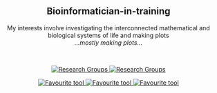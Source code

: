 
  <h2 align="center">Bioinformatician-in-training</h3>
<p align="center">
  My interests involve investigating the interconnected mathematical and <br> biological systems of life and making plots <br><I>...mostly making plots...</i>
</p>
</div>

<br>

<p align="center">
  <a href="https://www.sun.ac.za/english/faculty/healthsciences/Molecular_Biology_Human_Genetics/tbhostgenetics/Pages/Lab_members.aspx">
    <img src="https://img.shields.io/badge/Research%20Group-TB%20Host%20Genetics-darkgreen" alt="Research Groups">
  </a>
  <a href="https://www.sun.ac.za/english/faculty/healthsciences/Molecular_Biology_Human_Genetics/bioinformatics/trainees">
    <img src="https://img.shields.io/badge/Research%20Group-BioInform-darkgreen" alt="Research Groups">
  </a>
</p>

<p align="center">
  <a href="https://github.com/satijalab/seurat">
    <img src="https://img.shields.io/badge/Favourites-Seurat-blue" alt="Favourite tool">
  </a>
  <a href="https://github.com/derpylz/babyplots">
    <img src="https://img.shields.io/badge/Favourites-babyplots-blue" alt="Favourite tool">
  </a>
  <a href="https://github.com/nrennie/AlignAssign">
    <img src="https://img.shields.io/badge/Favourites-AlignAssign-blue" alt="Favourite tool">
  </a>
</p>

